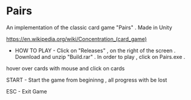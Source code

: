 # Pairs
An implementation of the classic card game "Pairs" . Made in Unity 

https://en.wikipedia.org/wiki/Concentration_(card_game)

- HOW TO PLAY - 
Click on "Releases" , on the right of the screen . Download and unzip "Build.rar" .
In order to play , click on Pairs.exe .


hover over cards with mouse and click on cards 

START - Start the game from begininng , all progress with be lost

ESC - Exit Game
